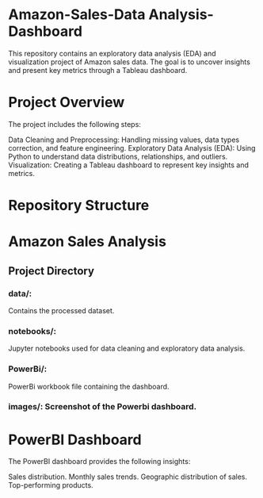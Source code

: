 # Amazon-Sales-Data Analysis-Dashboard

This repository contains an exploratory data analysis (EDA) and visualization project of Amazon sales data. The goal is to uncover insights and present key metrics through a Tableau dashboard.

# Project Overview
The project includes the following steps:

Data Cleaning and Preprocessing: Handling missing values, data types correction, and feature engineering.
Exploratory Data Analysis (EDA): Using Python to understand data distributions, relationships, and outliers.
Visualization: Creating a Tableau dashboard to represent key insights and metrics.

# Repository Structure

# Amazon Sales Analysis

## Project Directory

### data/: 
Contains the processed dataset.

### notebooks/: 
Jupyter notebooks used for data cleaning and exploratory data analysis.

### PowerBi/: 
PowerBi workbook file containing the dashboard.

### images/: Screenshot of the Powerbi dashboard.


# PowerBI Dashboard
The PowerBI dashboard provides the following insights:

Sales distribution.
Monthly sales trends.
Geographic distribution of sales.
Top-performing products.
